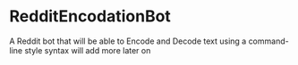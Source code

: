 # RedditEncodationBot
A Reddit bot that will be able to Encode and Decode text using a command-line style syntax
will add more later on
